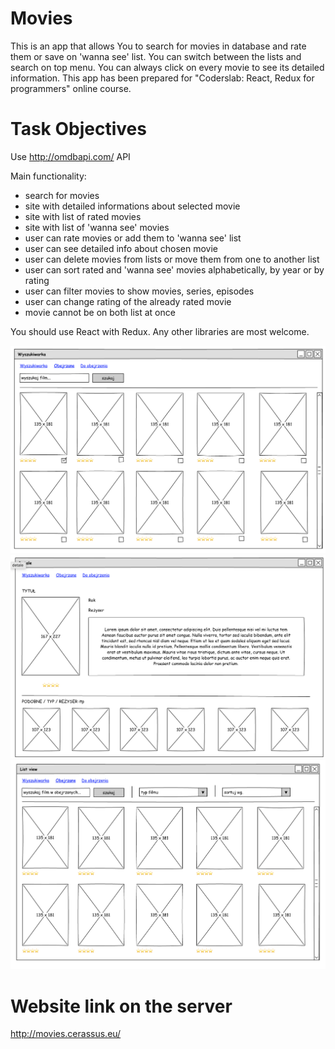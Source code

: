 # Movies

This is an app that allows You to search for movies in database and rate them or save on 'wanna see' list.
You can switch between the lists and search on top menu.
You can always click on every movie to see its detailed information.
This app has been prepared for "Coderslab: React, Redux for programmers" online course.

# Task Objectives

Use http://omdbapi.com/ API

Main functionality:

- search for movies
- site with detailed informations about selected movie
- site with list of rated movies
- site with list of 'wanna see' movies
- user can rate movies or add them to 'wanna see' list
- user can see detailed info about chosen movie
- user can delete movies from lists or move them from one to another list
- user can sort rated and 'wanna see' movies alphabetically, by year or by rating
- user can filter movies to show movies, series, episodes
- user can change rating of the already rated movie
- movie cannot be on both list at once

You should use React with Redux. Any other libraries are most welcome.

![public/images/warsztat1](Project/images/warsztat1.png)
![public/images/warsztat1](Project/images/warsztat2.png)
![public/images/warsztat1](Project/images/warsztat3.png)

# Website link on the server

http://movies.cerassus.eu/
